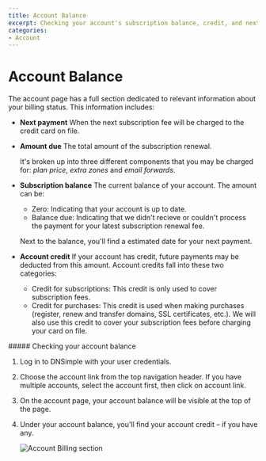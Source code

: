 ```yaml
---
title: Account Balance
excerpt: Checking your account's subscription balance, credit, and next payment due.
categories:
- Account
---
```


# Account Balance

The account page has a full section dedicated to relevant information about your billing status. This information includes:

- **Next payment**
  When the next subscription fee will be charged to the credit card on file.

- **Amount due**
  The total amount of the subscription renewal.

  It's broken up into three different components that you may be charged for: _plan price_, _extra zones_ and _email forwards_.

- **Subscription balance**
  The current balance of your account. The amount can be:

  - Zero: Indicating that your account is up to date.
  - Balance due: Indicating that we didn't recieve or couldn't process the payment for your latest subscription renewal fee.

  Next to the balance, you'll find a estimated date for your next payment.

- **Account credit**
  If your account has credit, future payments may be deducted from this amount. Account credits fall into these two categories:

  - Credit for subscriptions: This credit is only used to cover subscription fees.
  - Credit for purchases: This credit is used when making purchases (register, renew and transfer domains, SSL certificates, etc.). We will also use this credit to cover your subscription fees before charging your card on file.

<div class="section-steps" markdown="1">
##### Checking your account balance

1.  Log in to DNSimple with your user credentials.
1.  Choose the account link from the top navigation header. If you have multiple accounts, select the account first, then click on account link.
1.  On the account page, your account balance will be visible at the top of the page.
1.  Under your account balance, you'll find your account credit – if you have any.

    ![Account Billing section](/files/account-balance.png)

</div>
